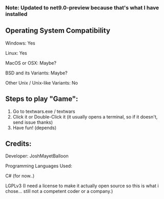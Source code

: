 ### Note: Updated to net9.0-preview because that's what I have installed

## Operating System Compatibility

Windows: Yes

Linux: Yes

MacOS or OSX: Maybe?

BSD and its Variants: Maybe?

Other Unix / Unix-like Variants: No

## Steps to play "Game":
1. Go to textwars.exe / textwars
2. Click it or Double-Click it (it usually opens a terminal, so if it doesn't, send issue thanks)
3. Have fun! (depends)

## Credits:

Developer: JoshMayetBalloon 

Programming Languages Used:

C# (for now..)

LGPLv3 (I need a license to make it actually open source so this is what i chose... still not a competent coder or a company.)
